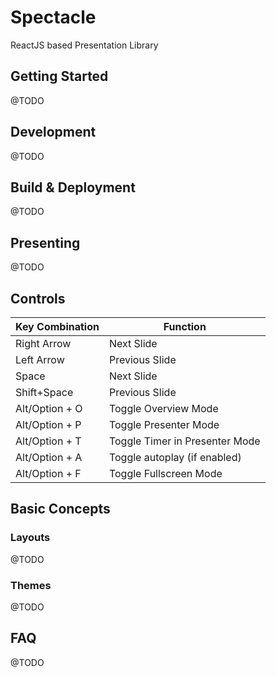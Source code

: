# Spectacle

ReactJS based Presentation Library

## Getting Started

@TODO

## Development

@TODO

## Build & Deployment

@TODO

## Presenting

@TODO

## Controls

| Key Combination | Function                       |
| --------------- | ------------------------------ |
| Right Arrow     | Next Slide                     |
| Left Arrow      | Previous Slide                 |
| Space           | Next Slide                     |
| Shift+Space     | Previous Slide                 |
| Alt/Option + O  | Toggle Overview Mode           |
| Alt/Option + P  | Toggle Presenter Mode          |
| Alt/Option + T  | Toggle Timer in Presenter Mode |
| Alt/Option + A  | Toggle autoplay (if enabled)   |
| Alt/Option + F  | Toggle Fullscreen Mode         |

## Basic Concepts

### Layouts

@TODO

### Themes

@TODO

## FAQ

@TODO
